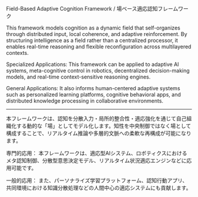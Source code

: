 Field-Based Adaptive Cognition Framework / 場ベース適応認知フレームワーク

This framework models cognition as a dynamic field that self-organizes through distributed input, local coherence, and adaptive reinforcement. By structuring intelligence as a field rather than a centralized processor, it enables real-time reasoning and flexible reconfiguration across multilayered contexts.

Specialized Applications:
This framework can be applied to adaptive AI systems, meta-cognitive control in robotics, decentralized decision-making models, and real-time context-sensitive reasoning engines.

General Applications:
It also informs human-centered adaptive systems such as personalized learning platforms, cognitive behavioral apps, and distributed knowledge processing in collaborative environments.


---

本フレームワークは、認知を分散入力・局所的整合性・適応強化を通じて自己組織化する動的な「場」としてモデル化します。知性を中央制御ではなく場として構成することで、リアルタイム推論や多層的文脈への柔軟な再構成が可能になります。

専門的応用：
本フレームワークは、適応型AIシステム、ロボティクスにおけるメタ認知制御、分散型意思決定モデル、リアルタイム状況適応エンジンなどに応用可能です。

一般的応用：
また、パーソナライズ学習プラットフォーム、認知行動アプリ、共同環境における知識分散処理などの人間中心の適応システムにも貢献します。
